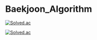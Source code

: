 # Baekjoon_Algorithm

[![Solved.ac
](http://mazassumnida.wtf/api/generate_badge?boj=chipndale)](https://solved.ac/chipndale)



[![Solved.ac
](http://mazassumnida.wtf/api/generate_badge?boj=winston1214)](https://solved.ac/winston1214)
